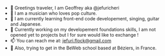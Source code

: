 - 👋 Greetings traveler, I am Geoffrey aka @jefuricheri
- 👀 I am a musician who loves pop culture.
- 🌱 I am currently learning front-end code developement, singing, guitar and Japanese.
- 💞️ Currently working on my developement foundations skills, I am not opened yet to projects but I for sure would like to exchange !
- 📫 You can reach me at: jefuri.flock@gmail.com
- 🍒 Also, trying to get in the BeWeb school based at Béziers, in France.

<!---
jefuricheri/jefuricheri is a ✨ special ✨ repository because its `README.md` (this file) appears on your GitHub profile.
You can click the Preview link to take a look at your changes.
--->
